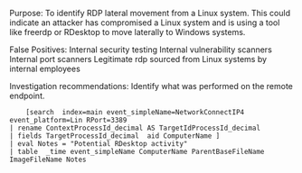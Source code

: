Purpose:
To identify RDP lateral movement from a Linux system. This could indicate an attacker has compromised a Linux system and is using a tool like freerdp or RDesktop to move laterally to Windows systems.

False Positives:
Internal security testing
Internal vulnerability scanners
Internal port scanners
Legitimate rdp sourced from Linux systems by internal employees

Investigation recommendations:
Identify what was performed on the remote endpoint.

```index=main event_simpleName=ProcessRollup2 event_platform=Lin 
    [search  index=main event_simpleName=NetworkConnectIP4 event_platform=Lin RPort=3389
| rename ContextProcessId_decimal AS TargetIdProcessId_decimal 
| fields TargetProcessId_decimal  aid ComputerName ] 
| eval Notes = "Potential RDesktop activity"
| table  _time event_simpleName ComputerName ParentBaseFileName ImageFileName Notes
```
